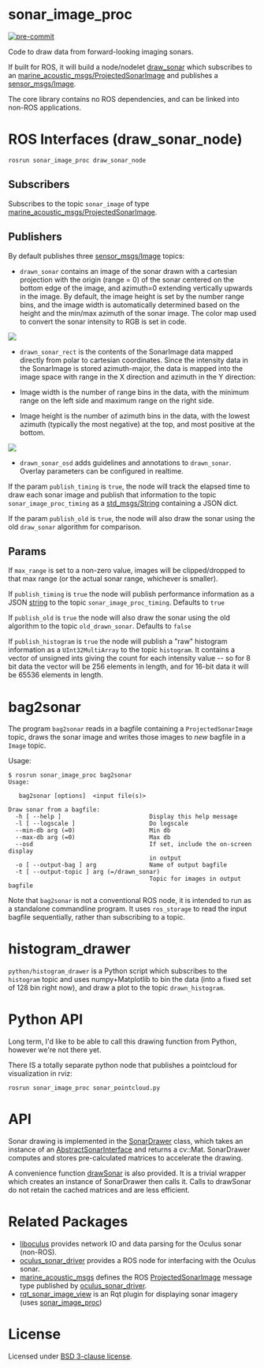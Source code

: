# sonar_image_proc

[![pre-commit](https://img.shields.io/badge/pre--commit-enabled-brightgreen?logo=pre-commit)](https://github.com/pre-commit/pre-commit)

Code to draw data from forward-looking imaging sonars.

If built for ROS, it will build a node/nodelet
[draw_sonar](https://github.com/apl-ocean-engineering/libdraw_sonar/tree/master/src_ros)
which subscribes to an
[marine_acoustic_msgs/ProjectedSonarImage](https://github.com/apl-ocean-engineering/marine_msgs/blob/main/marine_acoustic_msgs/msg/ProjectedSonarImage.msg)
and publishes a
[sensor_msgs/Image](https://docs.ros.org/en/melodic/api/sensor_msgs/html/msg/Image.html).

The core library contains no ROS dependencies, and can be linked into non-ROS applications.

# ROS Interfaces (draw_sonar_node)

`rosrun sonar_image_proc draw_sonar_node`

## Subscribers

Subscribes to the topic `sonar_image` of type [marine_acoustic_msgs/ProjectedSonarImage](https://github.com/apl-ocean-engineering/marine_msgs/blob/main/marine_acoustic_msgs/msg/ProjectedSonarImage.msg).


## Publishers

By default publishes three [sensor_msgs/Image](https://docs.ros.org/en/melodic/api/sensor_msgs/html/msg/Image.html) topics:

*  `drawn_sonar` contains an image of the sonar drawn with a cartesian projection
with the origin (range = 0) of the sonar centered on the bottom edge of
the image, and azimuth=0 extending vertically upwards in the image.  By default,
the image height is set by the number range bins, and the image width is
automatically determined based on the height and the min/max azimuth of the
sonar image.   The color map used to convert the sonar intensity to RGB is set
in code.

![](drawn_sonar.png)

* `drawn_sonar_rect` is the contents of the SonarImage data mapped directly from polar to cartesian coordinates.
Since the intensity data in the SonarImage is stored azimuth-major, the data is
mapped into the image space with range in the X direction and azimuth in the Y
direction:

 * Image width is the number of range bins in the data, with the minimum range
   on the left side and maximum range on the right side.

 * Image height is the number of azimuth bins in the data, with the lowest
   azimuth (typically the most negative) at the top, and most positive at the
   bottom.

![](drawn_sonar_rect.png)

* `drawn_sonar_osd` adds guidelines and annotations to `drawn_sonar`.  Overlay parameters can be configured in realtime.

If the param `publish_timing` is `true`, the node will track the elapsed time to
draw each sonar image and publish that information to the topic `sonar_image_proc_timing`
as a [std_msgs/String](http://docs.ros.org/en/noetic/api/std_msgs/html/msg/String.html)
containing a JSON dict.

If the param `publish_old` is `true`, the node will also draw the sonar using
the old `draw_sonar` algorithm for comparison.

## Params

If `max_range` is set to a non-zero value, images will be clipped/dropped to that max range (or the actual sonar range, whichever is smaller).

If `publish_timing` is `true` the node will publish performance information as a
JSON [string](http://docs.ros.org/en/noetic/api/std_msgs/html/msg/String.html)
to the topic `sonar_image_proc_timing`.  Defaults to `true`

If `publish_old` is `true` the node will also draw the sonar using the old
algorithm to the topic `old_drawn_sonar`.   Defaults to `false`

If `publish_histogram` is `true` the node will publish a "raw" histogram information as a `UInt32MultiArray` to the topic `histogram`.   It contains a vector of unsigned ints giving the count for each intensity value -- so for 8 bit data the vector will be 256 elements in length, and for 16-bit data it will be 65536 elements in length.

# bag2sonar

The program `bag2sonar` reads in a bagfile containing a `ProjectedSonarImage` topic, draws the sonar image and writes those images to *new* bagfile in a `Image` topic.

Usage:

```
$ rosrun sonar_image_proc bag2sonar
Usage:

   bag2sonar [options]  <input file(s)>

Draw sonar from a bagfile:
  -h [ --help ]                         Display this help message
  -l [ --logscale ]                     Do logscale
  --min-db arg (=0)                     Min db
  --max-db arg (=0)                     Max db
  --osd                                 If set, include the on-screen display
                                        in output
  -o [ --output-bag ] arg               Name of output bagfile
  -t [ --output-topic ] arg (=/drawn_sonar)
                                        Topic for images in output bagfile
```

Note that `bag2sonar` is not a conventional ROS node, it is intended to run as a standalone commandline program.  It uses `ros_storage` to read the input bagfile sequentially, rather than subscribing to a topic.

# histogram_drawer

`python/histogram_drawer` is a Python script which subscribes to the `histogram` topic and uses numpy+Matplotlib to bin the data (into a fixed set of 128 bin right now), and draw a plot to the topic `drawn_histogram`.

# Python API

Long term, I'd like to be able to call this drawing function from Python,
however we're not there yet.

There IS a totally separate python node that publishes a pointcloud
for visualization in rviz:

`rosrun sonar_image_proc sonar_pointcloud.py`


# API

Sonar drawing is implemented in the [SonarDrawer](include/sonar_image_proc/SonarDrawer.h) class, which takes an instance of an [AbstractSonarInterface](include/sonar_image_proc/AbstractSonarInterface.h) and returns a cv::Mat.   SonarDrawer computes and stores pre-calculated matrices to accelerate the drawing.

A convenience function [drawSonar](include/sonar_image_proc/DrawSonar.h) is also provided.  It is a trivial wrapper which creates an instance of SonarDrawer then calls it.  Calls to drawSonar do not retain the cached matrices and are less efficient.

# Related Packages

* [liboculus](https://github.com/apl-ocean-engineering/liboculus) provides network IO and data parsing for the Oculus sonar (non-ROS).
* [oculus_sonar_driver](https://gitlab.com/apl-ocean-engineering/oculus_sonar_driver) provides a ROS node for interfacing with the Oculus sonar.
* [marine_acoustic_msgs](https://github.com/apl-ocean-engineering/marine_msgs/blob/main/marine_acoustic_msgs) defines the ROS [ProjectedSonarImage](https://github.com/apl-ocean-engineering/marine_msgs/blob/main/marine_acoustic_msgs/msg/ProjectedSonarImage.msg) message type published by [oculus_sonar_driver](https://gitlab.com/apl-ocean-engineering/oculus_sonar_driver).
* [rqt_sonar_image_view](https://github.com/apl-ocean-engineering/rqt_sonar_image_view) is an Rqt plugin for displaying sonar imagery (uses [sonar_image_proc](https://github.com/apl-ocean-engineering/sonar_image_proc))


# License

Licensed under [BSD 3-clause license](LICENSE).

